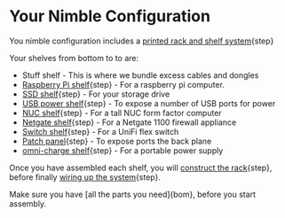 #  Your Nimble Configuration

You nimble configuration includes a [printed rack and shelf system](printing.md){step}

Your shelves from bottom to to are:

* Stuff shelf - This is where we bundle excess cables and dongles
* [Raspberry Pi shelf](pi_shelf.md){step} - For a raspberry pi computer.
* [SSD shelf](ssd_shelf.md){step} - For your storage drive
* [USB power shelf](usb_shelf.md){step} - To expose a number of USB ports for power
* [NUC shelf](nuctall_shelf.md){step} - For a tall NUC form factor computer
* [Netgate shelf](netgate_shelf.md){step} - For a Netgate 1100 firewall appliance
* [Switch shelf](switch_shelf.md){step} - For a UniFi flex switch
* [Patch panel](patch_panel.md){step} - To expose ports the back plane
* [omni-charge shelf](omnicharge_shelf.md){step} - For a portable power supply

Once you have assembled each shelf, you will [construct the rack](construction.md){step}, before finally [wiring up the system](wiring.md){step}.

Make sure you have [all the parts you need]{bom}, before you start assembly.